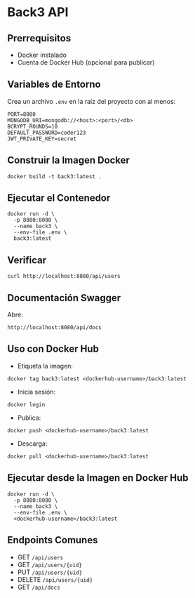 # Back3 API

## Prerrequisitos
- Docker instalado
- Cuenta de Docker Hub (opcional para publicar)

## Variables de Entorno
Crea un archivo `.env` en la raíz del proyecto con al menos:
```
PORT=8080
MONGODB_URI=mongodb://<host>:<port>/<db>
BCRYPT_ROUNDS=10
DEFAULT_PASSWORD=coder123
JWT_PRIVATE_KEY=secret
```

## Construir la Imagen Docker
```
docker build -t back3:latest .
```

## Ejecutar el Contenedor
```
docker run -d \
  -p 8080:8080 \
  --name back3 \
  --env-file .env \
  back3:latest
```

## Verificar
```
curl http://localhost:8080/api/users
```

## Documentación Swagger
Abre:
```
http://localhost:8080/api/docs
```

## Uso con Docker Hub
- Etiqueta la imagen:
```
docker tag back3:latest <dockerhub-username>/back3:latest
```
- Inicia sesión:
```
docker login
```
- Publica:
```
docker push <dockerhub-username>/back3:latest
```
- Descarga:
```
docker pull <dockerhub-username>/back3:latest
```

## Ejecutar desde la Imagen en Docker Hub
```
docker run -d \
  -p 8080:8080 \
  --name back3 \
  --env-file .env \
  <dockerhub-username>/back3:latest
```

## Endpoints Comunes
- GET `/api/users`
- GET `/api/users/{uid}`
- PUT `/api/users/{uid}`
- DELETE `/api/users/{uid}`
- GET `/api/docs`
